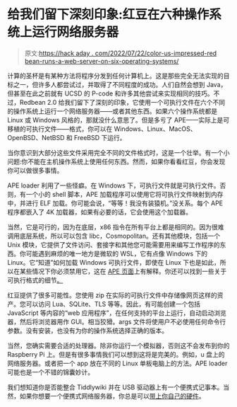 # 给我们留下深刻印象:红豆在六种操作系统上运行网络服务器

> 原文:[https://hack aday . com/2022/07/22/color-us-impressed-red bean-runs-a-web-server-on-six-operating-systems/](https://hackaday.com/2022/07/22/color-us-impressed-redbean-runs-a-web-server-on-six-operating-systems/)

计算的圣杯是有某种方法将程序分发到任何计算机上。这是那些完全无法实现的目标之一，但许多人都尝试过，并取得了不同程度的成功。人们自然会想到 Java，但甚至在此之前就有 UCSD 的 P-code 和许多其他尝试来实现相同的技巧。不过，Redbean 2.0 给我们留下了深刻的印象，它使用一个可执行文件在六个不同的操作系统上运行一个网络服务器——或者其他东西。如果六个操作系统都是 Linux 或 Windows 风格的，那就没什么意思了。但是多亏了 APE——实际上是可移植的可执行文件——格式，你可以在 Windows、Linux、MacOS、OpenBSD、NetBSD 和 FreeBSD 下运行。

当你意识到大部分这些文件采用完全不同的文件格式时，这是一个壮举。有一个小问题:你不能在主机操作系统上使用任何东西。然而，如果你看看红豆，你会发现你可以做很多事情。

APE loader 利用了一些怪癖。在 Windows 下，可执行文件就是可执行文件。否则，有一个小的 shell 脚本，APE 加载程序可以使用它将可执行文件映射到内存中，并进行 ELF 加载。你可能会说，“等等！我没有装猿机。”没关系。每个 APE 程序都嵌入了 4K 加载器，如果有必要的话，它会使用这个加载器。

当然，它是可行的，因为在底层，x86 指令在所有平台上都是相同的。因为很难调用底层系统，所以可以包含 libc，Cosmopolitan。还有其他模块，包括一个 Unix 模块，它提供了文件访问、套接字和其他您可能需要用来编写工作程序的东西。你可能遇到麻烦的唯一地方是微软的 WSL，它有点像 Windows 下的 Linux。它“知道”如何加载 Windows 可执行文件，即使在 Linux 下也是如此，所以在某些情况下你必须禁用它，这在 [APE 页面](https://justine.lol/apeloader/)上有解释。你还可以找到一些关于可执行格式的细节[。](https://justine.lol/ape.html)

红豆提供了很多可能性。您使用 zip 在实际的可执行文件中存储像网页这样的资产。您可以访问 Lua、SQLite、TLS 等等。因此，有可能创建一个包括 JavaScript 等内容的“web 应用程序”，在任何支持的平台上运行，自动启动浏览器，然后将浏览器用作 GUI。相当狡猾。args 文件将使用户不必使用任何命令行参数。没有安装，也没有为你的操作系统选择正确的版本。

当然，您确实需要合适的处理器。除非你运行一个模拟器，否则这不会发布到你的 Raspberry Pi 上。但是有很多事情我们可以想到这将是完美的。例如，u 盘上的网络服务器。或者把一个 app 放在不同的 Linux 单板电脑上的方法。APE loader 可能也是一个不错的锦囊妙计。

我们想知道你是否能整合 Tiddlywiki 并在 USB 驱动器上有一个便携式记事本。当然，如果你想要一个便携式网络服务器，你总是可以[带上你自己的硬件](https://hackaday.com/2014/11/15/running-a-web-server-on-the-esp8266/)。